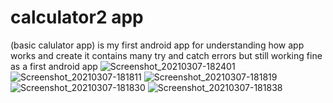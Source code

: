 # calculator2 app
(basic calulator app)
is my first android app
for understanding how app works and create
it contains many try and catch errors but still working fine as a first android app
![Screenshot_20210307-182401](https://user-images.githubusercontent.com/80189185/110240591-b2575800-7f72-11eb-89d0-9e2c5aac46f4.png)
![Screenshot_20210307-181811](https://user-images.githubusercontent.com/80189185/110240575-a66b9600-7f72-11eb-91e5-81df94a18531.png)
![Screenshot_20210307-181819](https://user-images.githubusercontent.com/80189185/110240580-a9668680-7f72-11eb-8b5b-c9c7187910df.png)
![Screenshot_20210307-181830](https://user-images.githubusercontent.com/80189185/110240584-abc8e080-7f72-11eb-87e6-d312a73ba6cf.png)
![Screenshot_20210307-181838](https://user-images.githubusercontent.com/80189185/110240590-aec3d100-7f72-11eb-9b53-0da3851e1901.png)

